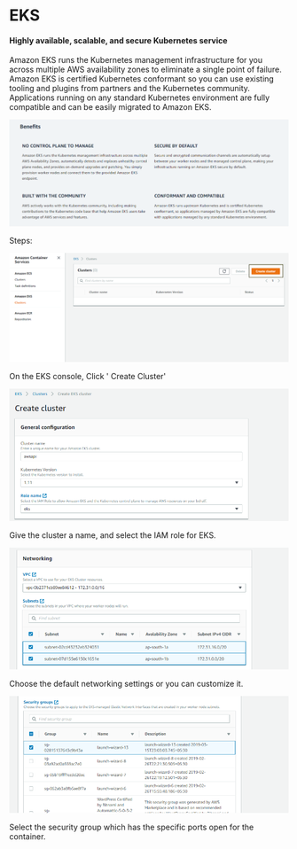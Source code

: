 # EKS

#### Highly available, scalable, and secure Kubernetes service <a id="Highly_available.2C_scalable.2C_and_secure_Kubernetes_service"></a>

Amazon EKS runs the Kubernetes management infrastructure for you across multiple AWS availability zones to eliminate a single point of failure. Amazon EKS is certified Kubernetes conformant so you can use existing tooling and plugins from partners and the Kubernetes community. Applications running on any standard Kubernetes environment are fully compatible and can be easily migrated to Amazon EKS.

![](../../.gitbook/assets/image%20%285%29.png)

Steps:

![](../../.gitbook/assets/image%20%2826%29.png)

On the EKS console, Click ' Create Cluster'

![](../../.gitbook/assets/image%20%2817%29.png)

Give the cluster a name, and select the IAM role for EKS.

![](../../.gitbook/assets/image%20%2832%29.png)

Choose the default networking settings or you can customize it.

![](../../.gitbook/assets/image%20%2829%29.png)

Select the security group which has the specific ports open for the container.



